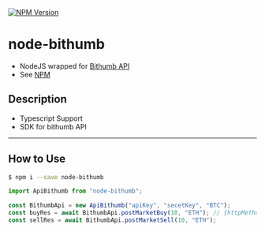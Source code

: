 <a href="https://www.npmjs.com/package/node-bithumb">
    <img src="https://img.shields.io/npm/v/node-bithumb.svg?style=flat-square&colorB=51C838" alt="NPM Version" \>
</a>

# node-bithumb
- NodeJS wrapped for [Bithumb API](https://apidocs.bithumb.com/)
- See [NPM](https://www.npmjs.com/package/node-bithumb)

## Description
- Typescript Support
- SDK for bithumb API

---
## How to Use
```bash
$ npm i --save node-bithumb
```

```typescript
import ApiBithumb from "node-bithumb";

const BithumbApi = new ApiBithumb("apiKey", "secetKey", "BTC");
const buyRes = await BithumbApi.postMarketBuy(10, "ETH"); // {httpMethod}{ApiEndpoint(to camel case)} [eg. post, order_detail => postOrderDetail()]
const sellRes = await BithumbApi.postMarketSell(10, "ETH");
```
